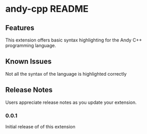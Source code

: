 # andy-cpp README

## Features

This extension offers basic syntax highlighting for the Andy C++ programming language.

## Known Issues

Not all the syntax of the language is highlighted correctly 

## Release Notes

Users appreciate release notes as you update your extension.

### 0.0.1

Initial release of of this extension

